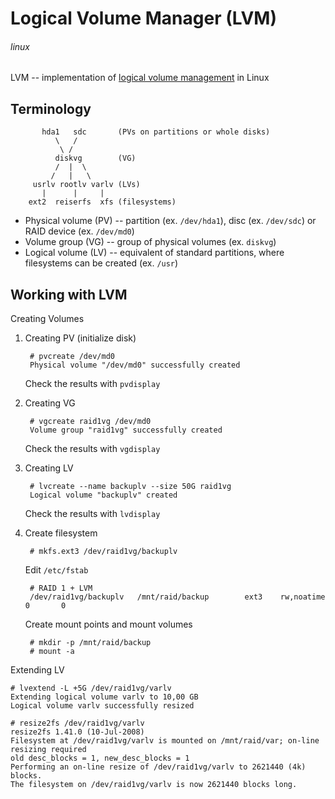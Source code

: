# Logical Volume Manager (LVM)
###### linux

LVM -- implementation of [logical volume management](https://en.wikipedia.org/wiki/Logical_volume_management) in Linux

## Terminology

           hda1   sdc       (PVs on partitions or whole disks)
              \   /
               \ /
              diskvg        (VG)
              /  |  \
             /   |   \
         usrlv rootlv varlv (LVs)
           |      |     |
        ext2  reiserfs  xfs (filesystems)


* Physical volume (PV) -- partition (ex. `/dev/hda1`), disc (ex. `/dev/sdc`) or RAID device (ex. `/dev/md0`)
* Volume group (VG) -- group of physical volumes (ex. `diskvg`)
* Logical volume (LV) -- equivalent of standard partitions, where filesystems can be created (ex. `/usr`)

## Working with LVM

Creating Volumes

1. Creating PV (initialize disk)

        # pvcreate /dev/md0
        Physical volume "/dev/md0" successfully created

    Check the results with `pvdisplay`

1. Creating VG

        # vgcreate raid1vg /dev/md0
        Volume group "raid1vg" successfully created

    Check the results with `vgdisplay`

1. Creating LV

        # lvcreate --name backuplv --size 50G raid1vg
        Logical volume "backuplv" created

    Check the results with `lvdisplay`

1. Create filesystem

        # mkfs.ext3 /dev/raid1vg/backuplv

    Edit `/etc/fstab`

        # RAID 1 + LVM
        /dev/raid1vg/backuplv   /mnt/raid/backup        ext3    rw,noatime      0       0

    Create mount points and mount volumes

        # mkdir -p /mnt/raid/backup
        # mount -a

Extending LV

    # lvextend -L +5G /dev/raid1vg/varlv
    Extending logical volume varlv to 10,00 GB
    Logical volume varlv successfully resized
    
    # resize2fs /dev/raid1vg/varlv
    resize2fs 1.41.0 (10-Jul-2008)
    Filesystem at /dev/raid1vg/varlv is mounted on /mnt/raid/var; on-line resizing required
    old desc_blocks = 1, new_desc_blocks = 1
    Performing an on-line resize of /dev/raid1vg/varlv to 2621440 (4k) blocks.
    The filesystem on /dev/raid1vg/varlv is now 2621440 blocks long.

